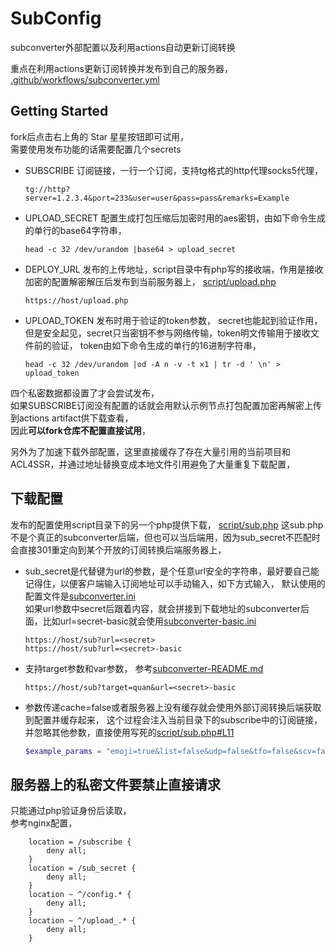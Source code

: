 # SubConfig
subconverter外部配置以及利用actions自动更新订阅转换

重点在利用actions更新订阅转换并发布到自己的服务器，  
[.github/workflows/subconverter.yml](.github/workflows/subconverter.yml)

## Getting Started
fork后点击右上角的 Star 星星按钮即可试用，  
需要使用发布功能的话需要配置几个secrets  
- SUBSCRIBE 订阅链接，一行一个订阅，支持tg格式的http代理socks5代理，
  ```
  tg://http?server=1.2.3.4&port=233&user=user&pass=pass&remarks=Example
  ```
- UPLOAD_SECRET 配置生成打包压缩后加密时用的aes密钥，由如下命令生成的单行的base64字符串，
  ```shell
  head -c 32 /dev/urandom |base64 > upload_secret
  ```
- DEPLOY_URL 发布的上传地址，script目录中有php写的接收端，作用是接收加密的配置解密解压后发布到当前服务器上，
  [script/upload.php](script/upload.php)
  ```
  https://host/upload.php
  ```
- UPLOAD_TOKEN 发布时用于验证的token参数， 
  secret也能起到验证作用，但是安全起见，secret只当密钥不参与网络传输，token明文传输用于接收文件前的验证，
  token由如下命令生成的单行的16进制字符串，
  ```shell
  head -c 32 /dev/urandom |od -A n -v -t x1 | tr -d ' \n' > upload_token
  ```
四个私密数据都设置了才会尝试发布，  
如果SUBSCRIBE订阅没有配置的话就会用默认示例节点打包配置加密再解密上传到actions artifact供下载查看，  
因此**可以fork仓库不配置直接试用**，    

另外为了加速下载外部配置，这里直接缓存了存在大量引用的当前项目和ACL4SSR，并通过地址替换变成本地文件引用避免了大量重复下载配置，

## 下载配置
发布的配置使用script目录下的另一个php提供下载，
[script/sub.php](script/sub.php)
这sub.php不是个真正的subconverter后端，但也可以当后端用，因为sub_secret不匹配时会直接301重定向到某个开放的订阅转换后端服务器上，  
- sub_secret是代替键为url的参数，是个任意url安全的字符串，最好要自己能记得住，以便客户端输入订阅地址可以手动输入，如下方式输入，
  默认使用的配置文件是[subconverter.ini](subconverter.ini)  
  如果url参数中secret后跟着内容，就会拼接到下载地址的subconverter后面，比如url=secret-basic就会使用[subconverter-basic.ini](subconverter-basic.ini)  
  ```
  https://host/sub?url=<secret>
  https://host/sub?url=<secret>-basic
  ```
- 支持target参数和var参数，
  参考[subconverter-README.md](https://github.com/tindy2013/subconverter/blob/master/README-cn.md#%E6%94%AF%E6%8C%81%E7%B1%BB%E5%9E%8B)
  ```
  https://host/sub?target=quan&url=<secret>-basic
  ```
- 参数传递cache=false或者服务器上没有缓存就会使用外部订阅转换后端获取到配置并缓存起来，
  这个过程会注入当前目录下的subscribe中的订阅链接，并忽略其他参数，直接使用写死的[script/sub.php#L11](script/sub.php#L11)
  ```php
  $example_params = "emoji=true&list=false&udp=false&tfo=false&scv=false&fdn=false&sort=false&new_name=true";
  ```

## 服务器上的私密文件要禁止直接请求
只能通过php验证身份后读取，  
参考nginx配置，
```
    location = /subscribe {
        deny all;
    }
    location = /sub_secret {
        deny all;
    }
    location ~ ^/config.* {
        deny all;
    }
    location ~ ^/upload_.* {
        deny all;
    }
```

